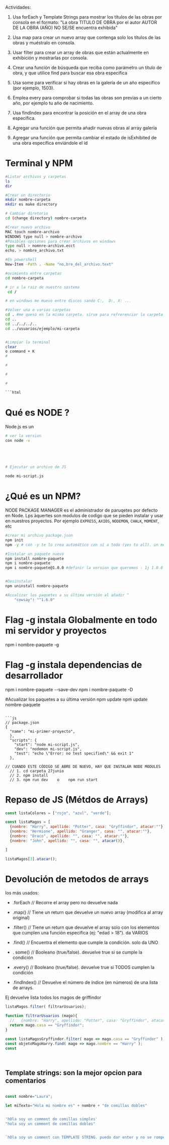 Actividades:
1. Usa forEach y Template Strings para mostrar los títulos de las obras por consola en el formato:
"La obra TITULO DE OBRA por el autor AUTOR DE LA OBRA (AÑO) NO SE/SE encuentra exhibida"


2. Usa map para crear un nuevo array que contenga solo los títulos de las obras y muéstralo en consola.


3. Usar filter para crear un array de obras que están actualmente en exhibición y mostrarlas por consola.


4. Crear una función de búsqueda que reciba como parámetro un título de obra, y que utilice find para buscar esa obra específica


5. Usa some para verificar si hay obras en la galería de un año específico (por ejemplo, 1503).


6. Emplea every para comprobar si todas las obras son previas a un cierto año, por ejemplo tu año de nacimiento.


7. Usa findIndex para encontrar la posición en el array de una obra específica.


8. Agregar una función que permita añadir nuevas obras al array galería


9. Agregar una función que permita cambiar el estado de isExhibited de una obra específica enviándole el id








# Terminal y NPM

```bash
#Listar archivos y carpetas
ls
dir

#Crear un directorio
mkdir nombre-carpeta
mkdir es make directory

# Cambiar diretorio
cd (change directory) nombre-carpeta

#Crear nuevo archivo
MAC touch nombre-archivo
WINDOWS type null > nombre-archivo
#Posibles opciones para crear archivos en windows
type null > nomnre-archivo.ecct
echo. > nombre_archivo.txt

#En powershell
New-Item -Path . -Name "no,bre_del_archivo.text"

#ovimiento entre carpetas
cd nombre-carpeta

# ir a la raiz de nuestro sostema
 cd / 

# en windows me muevo entre discos sando C:,  D:, X: ...

#Volver una o varias carpetas
cd . #me queso en la misma carpeta. sirve para refrerenciar la carpeta actual (como en ./ )
cd ..
cd ../../../..
cd ../usuarios/ejemplo/mi-carpeta


#Limpiar la terminal
clear
o command + K
#

#

#

#

```html
```

# 

# Qué es NODE ?

Node.js es un 

```bash
# ver la version
con node -v





# Ejecutar un archivo de JS

node mi-script.js
```

# ¿Qué es un NPM?

NODE PACKAGE MANAGER es el administrador de paruqetes por defecto en Node. Lps àquertes son modulos de codigo que se pieden instalar y usar en nuestros proyectos.
Por ejemplo `EXPRESS`, `AXIOS`, `NODEMON`, `CHALK`, `MOMENT`, etc

```bash
#crear mi archivo package.json
npm init 
npm -y # con -y te lo crea automático con sí a todo (yes to all). un menos (-) es una FLAG (banderita)

#Instalar un paquete nuevo
npm install nombre-paquete
npm i nombre-paquete
npm i nombre-paquete@1.0.0 #definir la version que queremos : 1j 1.0.0


#Desinstalar
npm uninstall nombre-paquete

#Acualizar los paquetes a su última versión al añadir ^
    "cowsay": "^1.6.0"

````
# Flag -g instala Globalmente en todo mi servidor y proyectos
npm i nombre-paquete -g

# Flag -g instala dependencias de desarrollador

npm i nombre-paquete --save-dev
npm i nombre-paquete -D

#Acualizar los paquetes a su última versión
npm update
npm update nombre-paquete
```

```js
// package.json
{
  "name": "mi-primer-proyecto",
  },
  "scripts": {
    "start": "node mi-script.js",
    "dev": "nodemon mi-script.js",
    "test": "echo \"Error: no test specified\" && exit 1"
  },

// CUANDO ESTE CÓDIGO SE ABRE DE NUEVO, HAY QUE INSTALAR NODE MODULES
  // 1. cd carpeta 27junio
  // 2. npm install
  // 3. npm run dev    o    npm run start

```

# Repaso de JS (Métdos de Arrays)

```js
const listaColores = ["rojo", "azul", "verde"];

const listaMagos = [
  {nombre: "Harry", apellido: "Potter", casa: "Gryffindor", atacar:""},
  {nombre: "Hermione", apellido: "Granger", casa: "", atacar:""},
  {nombre: "Draco", apellido: "", casa: "", atacar:""},
  {nombre: "John", apellido: "", casa: "", atacar()},

]

listaMagos[3].atacar();

```

# Devolución de metodos de arrays

los más usados:

- .forEach // Recorre el array pero no devuelve nada
- .map() // Tiene un return que devuelve un nuevo array (modifica al array original)
- .filter() // Tiene un return que devuelve el array solo con los elementos que cumplen una función especifica (ej: "edad > 18"). da VARIOS
- .find() // Encuentra el elemento que cumple la condición. solo da UNO


- . some() // Booleano (true/false). devuelve true si se cumple la condición
- .every() // Booleano (true/false). devuelve true si TODOS cumplen la condición
- .findIndex() // Devuelve el número de índice (en números) de una lista de arrays.


Ej devuelve lista todos los magos de griffindor

```js
listaMagos.filter( filtrarUsuarios);

function filtrarUsuarios (mago){
  //   {nombre: "Harry", apellido: "Potter", casa: "Gryffindor", atacar:""},
  return mago.casa == "Gryffindor";
}

const listaMagosGryffindor.filter( mago => mago.casa == "Gryffindor" );
const objetoMagoHarry.find( mago => mago.nombre == "Harry" );
const 




```

## Template strings: son la mejor opcion para comentarios
```js

const nombre="Laura";

let miTexto="Hola mi nombre es" + nombre + "de comillas dobles"


'hOla soy un comment de comillas simples'
"hola soy un comment de comillas dobles"


`hOla soy un comment con TEMPLATE STRING. puedo dar enter y no se rompe el comment`

```